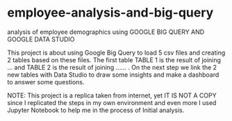 # employee-analysis-and-big-query
analysis of employee demographics using GOOGLE BIG QUERY AND GOOGLE DATA STUDIO

This project is about using Google Big Query to load 5 csv files and creating 2 tables based on these files. The first table TABLE 1 is the result of joining ...
and TABLE 2 is the result of joining ...... . On the next step we link the 2 new tables with Data Studio to draw some insights and make a dashboard to answer some questions.

NOTE: This project is a replica taken from internet, yet IT IS NOT A COPY since I replicated the steps in my own environment and even more I used Jupyter Notebook to help me in the process of Initial analysis.

